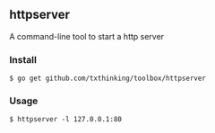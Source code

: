 ## httpserver

A command-line tool to start a http server

### Install
```
$ go get github.com/txthinking/toolbox/httpserver
```

### Usage

```
$ httpserver -l 127.0.0.1:80
```
